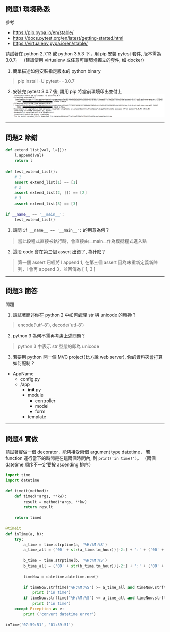 問題1 環境熟悉
----

參考
- https://pip.pypa.io/en/stable/
- https://docs.pytest.org/en/latest/getting-started.html
- https://virtualenv.pypa.io/en/stable/

請試著在 python 2.7.13 或 python 3.5.3 下，用 pip 安裝 pytest 套件, 版本需為 3.0.7。
（建議使用 virtualenv 或任意可讓環境獨立的套件, 如 docker）

1. 簡單描述如何安裝指定版本的 python binary
> pip install -U pytest==3.0.7
2. 安裝完 pytest 3.0.7 後, 請用 pip 將當前環境印出並付上
![pip install](pipInstall.png)

----

問題2 除錯
----
```python
def extend_list(val, l=[]):
    l.append(val)
    return l

def test_extend_list():
    # 1
    assert extend_list(1) == [1]
    # 2
    assert extend_list(2, []) == [2]
    # 3
    assert extend_list(3) == [3]

if __name__ == '__main__':
    test_extend_list()
```

1. 請問 `if __name__ == '__main__':` 的用意為何？
> 當此段程式直接被執行時，會直接由__main__作為模擬程式進入點

2. 這段 code 會在第三個 assert 出錯了, 為什麼？
> 第一個 assert 已經將 l append 1, 在第三個 assert 因為未重新定義新陣列，l 會再 append 3，並回傳為 [ 1, 3 ]

----

問題3 簡答
----

問題
1. 請試著簡述你在 python 2 中如何處理 str 與 unicode 的轉換？
> encode('utf-8'), decode('utf-8')

2. python 3 為何不需再考慮上述問題？
> python 3 中表示 str 型態的即為 unicode

3. 若要用 python 開一個 MVC project(比方說 web server), 你的資料夾會打算如何配制？
- AppName
    - config.py
    - /app
        - __init__.py
        - module
            - controller
            - model
            - form
        - template

----

問題4 實做
----

請試著實做一個 decorator，能夠接受兩個 argument type datetime，
若 function 運行當下的時間是在這兩個時間內, 則 `print('in time!')`。
（兩個 datetime 順序不一定要按 ascending 排序）

```python
import time   
import datetime                                             

def timeit(method):
    def timed(*args, **kw):
        result = method(*args, **kw)
        return result

    return timed

@timeit
def inTime(a, b):
    try:
        a_time = time.strptime(a, '%H:%M:%S')
        a_time_all = ('00' + str(a_time.tm_hour))[-2:] + ':' + ('00' + str(a_time.tm_min))[-2:] + ':' + ('00' + str(a_time.tm_sec))[-2:]

        b_time = time.strptime(b, '%H:%M:%S')
        b_time_all = ('00' + str(b_time.tm_hour))[-2:] + ':' + ('00' + str(b_time.tm_min))[-2:] + ':' + ('00' + str(b_time.tm_sec))[-2:]

        timeNow = datetime.datetime.now()

        if timeNow.strftime("%H:%M:%S") >= a_time_all and timeNow.strftime("%H:%M:%S") <= b_time_all:
            print ('in time')
        if timeNow.strftime("%H:%M:%S") <= a_time_all and timeNow.strftime("%H:%M:%S") >= b_time_all:
            print ('in time')
    except Exception as e:
        print ('convert datetime error')

inTime('07:59:51', '01:59:51')
```
